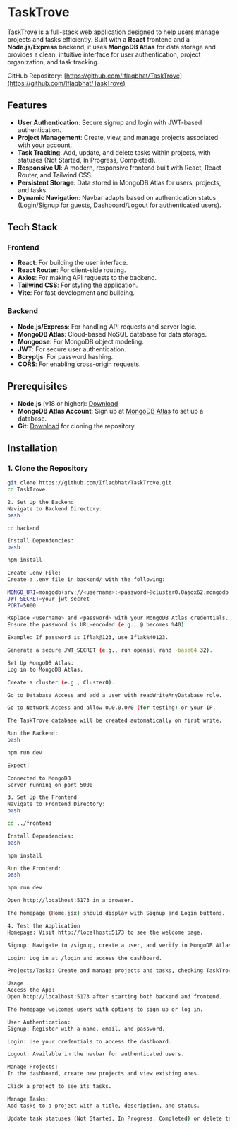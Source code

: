 # TaskTrove

TaskTrove is a full-stack web application designed to help users manage projects and tasks efficiently. Built with a **React** frontend and a **Node.js/Express** backend, it uses **MongoDB Atlas** for data storage and provides a clean, intuitive interface for user authentication, project organization, and task tracking.

GitHub Repository: [https://github.com/Iflaqbhat/TaskTrove](https://github.com/Iflaqbhat/TaskTrove)

## Features

- **User Authentication**: Secure signup and login with JWT-based authentication.
- **Project Management**: Create, view, and manage projects associated with your account.
- **Task Tracking**: Add, update, and delete tasks within projects, with statuses (Not Started, In Progress, Completed).
- **Responsive UI**: A modern, responsive frontend built with React, React Router, and Tailwind CSS.
- **Persistent Storage**: Data stored in MongoDB Atlas for users, projects, and tasks.
- **Dynamic Navigation**: Navbar adapts based on authentication status (Login/Signup for guests, Dashboard/Logout for authenticated users).

## Tech Stack

### Frontend
- **React**: For building the user interface.
- **React Router**: For client-side routing.
- **Axios**: For making API requests to the backend.
- **Tailwind CSS**: For styling the application.
- **Vite**: For fast development and building.

### Backend
- **Node.js/Express**: For handling API requests and server logic.
- **MongoDB Atlas**: Cloud-based NoSQL database for data storage.
- **Mongoose**: For MongoDB object modeling.
- **JWT**: For secure user authentication.
- **Bcryptjs**: For password hashing.
- **CORS**: For enabling cross-origin requests.



## Prerequisites

- **Node.js** (v18 or higher): [Download](https://nodejs.org/)
- **MongoDB Atlas Account**: Sign up at [MongoDB Atlas](https://www.mongodb.com/cloud/atlas) to set up a database.
- **Git**: [Download](https://git-scm.com/downloads) for cloning the repository.

## Installation

### 1. Clone the Repository
```bash
git clone https://github.com/Iflaqbhat/TaskTrove.git
cd TaskTrove

2. Set Up the Backend
Navigate to Backend Directory:
bash

cd backend

Install Dependencies:
bash

npm install

Create .env File:
Create a .env file in backend/ with the following:

MONGO_URI=mongodb+srv://<username>:<password>@cluster0.0ajox62.mongodb.net/TaskTrove?retryWrites=true&w=majority
JWT_SECRET=your_jwt_secret
PORT=5000

Replace <username> and <password> with your MongoDB Atlas credentials.
Ensure the password is URL-encoded (e.g., @ becomes %40).

Example: If password is Iflak@123, use Iflak%40123.

Generate a secure JWT_SECRET (e.g., run openssl rand -base64 32).

Set Up MongoDB Atlas:
Log in to MongoDB Atlas.

Create a cluster (e.g., Cluster0).

Go to Database Access and add a user with readWriteAnyDatabase role.

Go to Network Access and allow 0.0.0.0/0 (for testing) or your IP.

The TaskTrove database will be created automatically on first write.

Run the Backend:
bash

npm run dev

Expect:

Connected to MongoDB
Server running on port 5000

3. Set Up the Frontend
Navigate to Frontend Directory:
bash

cd ../frontend

Install Dependencies:
bash

npm install

Run the Frontend:
bash

npm run dev

Open http://localhost:5173 in a browser.

The homepage (Home.jsx) should display with Signup and Login buttons.

4. Test the Application
Homepage: Visit http://localhost:5173 to see the welcome page.

Signup: Navigate to /signup, create a user, and verify in MongoDB Atlas (TaskTrove.users).

Login: Log in at /login and access the dashboard.

Projects/Tasks: Create and manage projects and tasks, checking TaskTrove.projects and TaskTrove.tasks in MongoDB.

Usage
Access the App:
Open http://localhost:5173 after starting both backend and frontend.

The homepage welcomes users with options to sign up or log in.

User Authentication:
Signup: Register with a name, email, and password.

Login: Use your credentials to access the dashboard.

Logout: Available in the navbar for authenticated users.

Manage Projects:
In the dashboard, create new projects and view existing ones.

Click a project to see its tasks.

Manage Tasks:
Add tasks to a project with a title, description, and status.

Update task statuses (Not Started, In Progress, Completed) or delete tasks.

